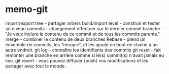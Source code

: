 # memo-git
import/export tree - partager arbers
build/import level - construir et tester un niveau
commits - changement effectuer sur le dernier commit
branche - "Je veux inclure le contenu de ce commit et de tous les commits parents."
merge - combiner le contenu de deux branches
Rebase - prend un ensemble de commits, les "recopie", et les ajoute en bout de chaîne à un autre endroit.
git log - connaître les identifiants des commits
git reset - fait remonter une branche en arrière comme si le(s) commit(s) n'avait jamais eu lieu.
git revert - vous pouvez diffuser (push) vos modifications et les partager avec tout le monde.